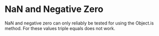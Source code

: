 # NaN and Negative Zero

NaN and negative zero can only reliably be tested for using the Object.is method.  For these values triple equals does not work. 